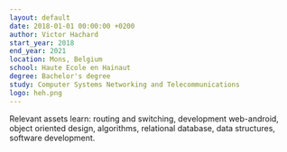 ```yaml
---
layout: default
date: 2018-01-01 00:00:00 +0200
author: Victor Hachard
start_year: 2018
end_year: 2021
location: Mons, Belgium
school: Haute Ecole en Hainaut
degree: Bachelor's degree
study: Computer Systems Networking and Telecommunications
logo: heh.png
---
```


Relevant assets learn: routing and switching, development web-android, object oriented design, algorithms, relational database, data structures, software development.
